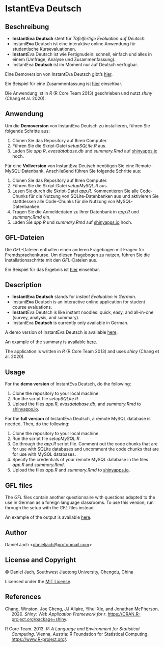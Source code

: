 IstantEva Deutsch
================

## Beschreibung

-   **InstantEva Deutsch** steht für *Tafelfertige Evaluation auf
    Deutsch*
-   Instant**Eva** Deutsch ist eine interaktive online Anwendung für
    studentische Kursevaluationen.
-   **Instant**Eva Deutsch ist wie Fertignudeln: schnell, einfach und
    alles in einem (Umfrage, Analyse und Zusammenfassung).
-   InstantEva **Deutsch** ist im Moment nur auf Deutsch verfügbar.

Eine Demoversion von InstantEva Deutsch gibt’s
<a href='https://danieljach.shinyapps.io/instant-eva-deutsch/' target='_blank'>hier</a>.

Ein Beispiel für eine Zusammenfassung ist
<a href='https://github.com/daniel-jach/instant-eva-deutsch/blob/master/summary.pdf' target='_blank'>hier</a>
einsehbar.

Die Anwendung ist in *R* (R Core Team 2013) geschrieben und nutzt
*shiny* (Chang et al. 2020).

## Anwendung

Um die **Demoversion** von InstantEva Deutsch zu installieren, führen
Sie folgende Schritte aus:

1.  Clonen Sie das Repository auf Ihren Computer.
2.  Führen Sie die Skript-Datei *setupSQLite.R* aus.
3.  Laden Sie *app.R*, *evasdatabase.db* und *summary.Rmd* auf
    <a href='https://www.shinyapps.io/' target='_blank'>shinyapps.io</a>
    hoch.

Für eine **Vollversion** von InstantEva Deutsch benötigen Sie eine
Remote-MySQL-Datenbank. Anschließend führen Sie folgende Schritte aus:

1.  Clonen Sie das Repository auf Ihren Computer.
2.  Führen Sie die Skript-Datei *setupMySQL.R* aus.
3.  Lesen Sie durch die Skript-Datei *app.R*. Kommentieren Sie alle
    Code-Chunks für die Nutzung von SQLite-Datenbanken aus und
    aktivieren Sie stattdessen alle Code-Chunks für die Nutzung von
    MySQL-Datenbanken.
4.  Tragen Sie die Anmeldedaten zu Ihrer Datenbank in *app.R* und
    *summary.Rmd* ein.
5.  Laden Sie *app.R* und *summary.Rmd* auf
    <a href='https://www.shinyapps.io/' target='_blank'>shinyapps.io</a>
    hoch.

## GFL-Dateien

Die *GFL*-Dateien enthalten einen anderen Fragebogen mit Fragen für
Fremdsprachenkurse. Um diesen Fragebogen zu nutzen, führen Sie die
Installationsschritte mit den *GFL*-Dateien aus.

Ein Beispiel für das Ergebnis ist
<a href='https://github.com/daniel-jach/instant-eva-deutsch/blob/master/summary-GFL.pdf' target='_blank'>hier</a>
einsehbar.

## Description

-   **InstantEva Deutsch** stands for *Instant Evaluation in German*.
-   Instant**Eva** Deutsch is an interactive online application for
    student course evaluations.
-   **Instant**Eva Deutsch is like instant noodles: quick, easy, and
    all-in-one (survey, analysis, and summary).
-   InstantEva **Deutsch** is currently only available in German.

A demo version of InstantEva Deutsch is available
<a href='https://danieljach.shinyapps.io/instant-eva-deutsch/' target='_blank'>here</a>.

An example of the summary is available
<a href='https://github.com/daniel-jach/instant-eva-deutsch/blob/master/summary.pdf' target='_blank'>here</a>.

The application is written in *R* (R Core Team 2013) and uses *shiny*
(Chang et al. 2020).

## Usage

For the **demo version** of InstantEva Deutsch, do the following:

1.  Clone the repository to your local machine.
2.  Run the script file *setupSQLite.R*.
3.  Upload the files *app.R*, *evasdatabase.db*, and *summary.Rmd* to
    <a href='https://www.shinyapps.io/' target='_blank'>shinyapps.io</a>.

For the **full version** of InstantEva Deutsch, a remote MySQL database
is needed. Then, do the following:

1.  Clone the repository to your local machine.
2.  Run the script file *setupMySQL.R*.
3.  Go through the *app.R* script file. Comment out the code chunks that
    are for use with SQLite databases and uncomment the code chunks that
    are for use with MySQL databases.
4.  Specify the credentials of your remote MySQL database in the files
    *app.R* and *summary.Rmd*.
5.  Upload the files *app.R* and *summary.Rmd* to
    <a href='https://www.shinyapps.io/' target='_blank'>shinyapps.io</a>.

## GFL files

The *GFL* files contain another questionnaire with questions adapted to
the use in German as a foreign language classrooms. To use this version,
run through the setup with the *GFL* files instead.

An example of the output is available
<a href='https://github.com/daniel-jach/instant-eva-deutsch/blob/master/summary-GFL.pdf' target='_blank'>here</a>.

## Author

Daniel Jach &lt;danieljach@protonmail.com&gt;

## License and Copyright

© Daniel Jach, Southwest Jiaotong University, Chengdu, China

Licensed under the [MIT License](LICENSE).

## References

<div id="refs" class="references csl-bib-body hanging-indent">

<div id="ref-Chang.2020" class="csl-entry">

Chang, Winston, Joe Cheng, JJ Allaire, Yihui Xie, and Jonathan
McPherson. 2020. *Shiny: Web Application Framework for r*.
<https://CRAN.R-project.org/package=shiny>.

</div>

<div id="ref-RCT.2013" class="csl-entry">

R Core Team. 2013. *R: A Language and Environment for Statistical
Computing*. Vienna, Austria: R Foundation for Statistical Computing.
<https://www.R-project.org/>.

</div>

</div>
